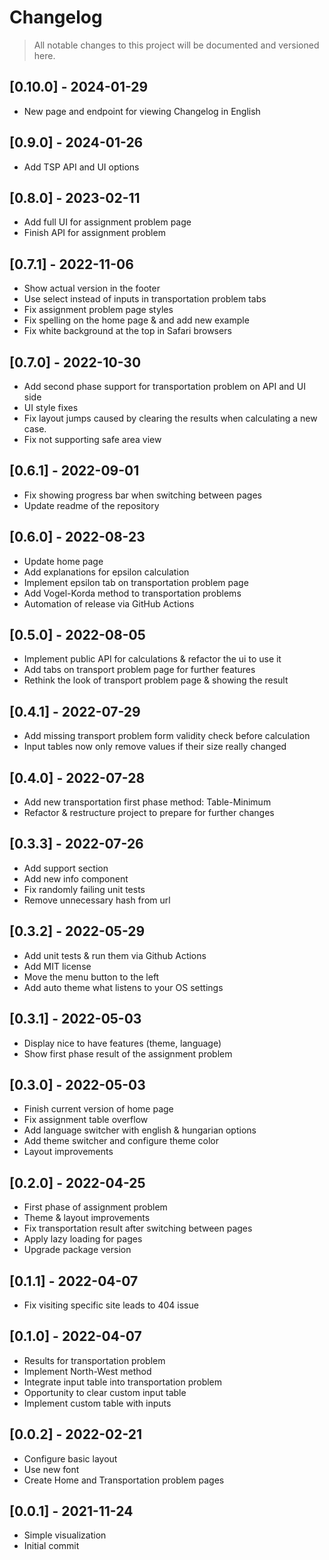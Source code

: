 # Changelog

> All notable changes to this project will be documented and versioned here.

## [0.10.0] - 2024-01-29

- New page and endpoint for viewing Changelog in English

## [0.9.0] - 2024-01-26

- Add TSP API and UI options

## [0.8.0] - 2023-02-11

- Add full UI for assignment problem page
- Finish API for assignment problem

## [0.7.1] - 2022-11-06

- Show actual version in the footer
- Use select instead of inputs in transportation problem tabs
- Fix assignment problem page styles
- Fix spelling on the home page & and add new example
- Fix white background at the top in Safari browsers

## [0.7.0] - 2022-10-30

- Add second phase support for transportation problem on API and UI side
- UI style fixes
- Fix layout jumps caused by clearing the results when calculating a new case.
- Fix not supporting safe area view

## [0.6.1] - 2022-09-01

- Fix showing progress bar when switching between pages
- Update readme of the repository

## [0.6.0] - 2022-08-23

- Update home page
- Add explanations for epsilon calculation
- Implement epsilon tab on transportation problem page
- Add Vogel-Korda method to transportation problems
- Automation of release via GitHub Actions

## [0.5.0] - 2022-08-05

- Implement public API for calculations & refactor the ui to use it
- Add tabs on transport problem page for further features
- Rethink the look of transport problem page & showing the result

## [0.4.1] - 2022-07-29

- Add missing transport problem form validity check before calculation
- Input tables now only remove values if their size really changed

## [0.4.0] - 2022-07-28

- Add new transportation first phase method: Table-Minimum
- Refactor & restructure project to prepare for further changes

## [0.3.3] - 2022-07-26

- Add support section
- Add new info component
- Fix randomly failing unit tests
- Remove unnecessary hash from url

## [0.3.2] - 2022-05-29

- Add unit tests & run them via Github Actions
- Add MIT license
- Move the menu button to the left
- Add auto theme what listens to your OS settings

## [0.3.1] - 2022-05-03

- Display nice to have features (theme, language)
- Show first phase result of the assignment problem

## [0.3.0] - 2022-05-03

- Finish current version of home page
- Fix assignment table overflow
- Add language switcher with english & hungarian options
- Add theme switcher and configure theme color
- Layout improvements

## [0.2.0] - 2022-04-25

- First phase of assignment problem
- Theme & layout improvements
- Fix transportation result after switching between pages
- Apply lazy loading for pages
- Upgrade package version

## [0.1.1] - 2022-04-07

- Fix visiting specific site leads to 404 issue

## [0.1.0] - 2022-04-07

- Results for transportation problem
- Implement North-West method
- Integrate input table into transportation problem
- Opportunity to clear custom input table
- Implement custom table with inputs

## [0.0.2] - 2022-02-21

- Configure basic layout
- Use new font
- Create Home and Transportation problem pages

## [0.0.1] - 2021-11-24

- Simple visualization
- Initial commit
